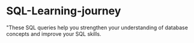 # SQL-Learning-journey
"These SQL queries help you strengthen your understanding of database concepts and improve your SQL skills.
